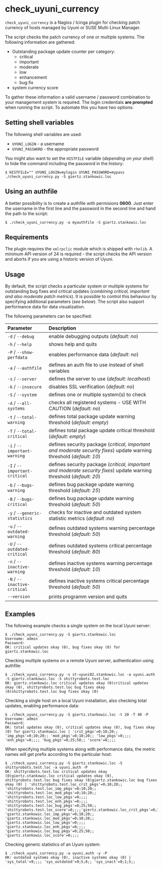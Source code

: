 # check_uyuni_currency

`check_uyuni_currency` is a Nagios / Icinga plugin for checking patch currency of hosts managed by Uyuni or SUSE Multi-Linux Manager.

The script checks the patch currency of one or multiple systems. The following information are gathered:

- Outstanding package update counter per category:
  - critical
  - important
  - moderate
  - low
  - enhancement
  - bug fix
- system currency score

To gather these information a valid username / password combination to your management system is required. The login credentials **are prompted** when running the script. To automate this you have two options:

## Setting shell variables

The following shell variables are used:

- `UYUNI_LOGIN` - a username
- `UYUNI_PASSWORD` - the appropriate password

You might also want to set the `HISTFILE` variable (*depending on your shell*) to hide the command including the password in the history:

```command
$ HISTFILE="" UYUNI_LOGIN=mylogin UYUNI_PASSWORD=mypass ./check_uyuni_currency.py -S giertz.stankowic.loc
```

## Using an authfile

A better possibility is to create a authfile with permisions **0600**. Just enter the username in the first line and the password in the second line and hand the path to the script:

```command
$ ./check_uyuni_currency.py -a myauthfile -S giertz.stankowic.loc
```

## Requirements

The plugin requires the `xmlrpclic` module which is shipped with `rhnlib`.
A minimum API version of 24 is required - the script checks the API version and aborts if you are using a historic version of Uyuni.

## Usage

By default, the script checks a particular system or multiple systems for outstanding bug fixes and critical updates (*combining critical, important and also moderate patch metrics*). It is possible to control this behaviour by specifying additional parameters (*see below*).
The script also support performance data for data visualization.

The following parameters can be specified:

| Parameter | Description |
|:----------|:------------|
| `-d` / `--debug` | enable debugging outputs (*default: no*) |
| `-h` / `--help` | shows help and quits |
| `-P` / `--show-perfdata` | enables performance data (*default: no*) |
| `-a` / `--authfile` | defines an auth file to use instead of shell variables |
| `-s` / `--server` | defines the server to use (*default: localhost*) |
| `-k` / `--insecure` | disables SSL verification (*default: no*) |
| `-S` / `--system` | defines one or multiple system(s) to check |
| `-A` / `--all-systems` | checks all registered systems - USE WITH CAUTION (*default: no*) |
| `-t` / `--total-warning` | defines total package update warning threshold (*default: empty*) |
| `-T` / `--total-critical` | defines total package update critical threshold (*default: empty*) |
| `-i` / `--important-warning` | defines security package (*critical, important and moderate security fixes*) update warning threshold (*default: 10*) |
| `-I` / `--important-critical` | defines security package (*critical, important and moderate security fixes*) update warning threshold (*default: 20*) |
| `-b` / `--bugs-warning` | defines bug package update warning threshold (*default: 25*) |
| `-B` / `--bugs-critical` | defines bug package update warning threshold (*default: 50*) |
| `-y` / `--generic-statistics` | checks for inactive and outdated system statistic metrics (*default :no*) |
| `-u` / `--outdated-warning` | defines outdated systems warning percentage threshold (*default: 50*) |
| `-U` / `--outdated-critical` | defines outdated systems critical percentage threshold (*default: 80*) |
| `-n` / `--inactive-warning` | defines inactive systems warning percentage threshold (*default: 10*) |
| `-N` / `--inactive-critical` | defines inactive systems critical percentage threshold (*default: 50*) |
| `--version` | prints programm version and quits |

## Examples

The following example checks a single system on the local Uyuni server:

```command
$ ./check_uyuni_currency.py -S giertz.stankowic.loc
Username: admin
Password:
OK: critical updates okay (0), bug fixes okay (0) for giertz.stankowic.loc
```

Checking multiple systems on a remote Uyuni server, authentication using authfile:

```command
$ ./check_uyuni_currency.py -s st-uyuni02.stankowic.loc -a uyuni.auth -S giertz.stankowic.loc -S shittyrobots.test.loc
OK: giertz.stankowic.loc critical updates okay (0)critical updates okay (0), shittyrobots.test.loc bug fixes okay (0)shittyrobots.test.loc bug fixes okay (0)
```

Checking a single host on a local Uyuni installation, also checking total updates, enabling performance data:

```command
$ ./check_uyuni_currency.py -S giertz.stankowic.loc -t 20 -T 40 -P
Username: admin
Password:
OK: total updates okay (0), critical updates okay (0), bug fixes okay (0) for giertz.stankowic.loc | 'crit_pkgs'=0;10;20;; 'imp_pkgs'=0;10;20;; 'mod_pkgs'=0;10;20;; 'low_pkgs'=0;;;; 'enh_pkgs'=0;;;; 'bug_pkgs'=0;25;50;; 'score'=0;;;;
```

When specifying multiple systems along with performance data, the metric names will get prefix according to the particular host:

```command
$ ./check_uyuni_currency.py -S giertz.stankowic.loc -S shittyrobots.test.loc -a uyuni.auth -P
OK: shittyrobots.test.loc critical updates okay (0)giertz.stankowic.loc critical updates okay (0), shittyrobots.test.loc bug fixes okay (0)giertz.stankowic.loc bug fixes okay (0) | 'shittyrobots.test.loc_crit_pkgs'=0;10;20;; 'shittyrobots.test.loc_imp_pkgs'=0;10;20;; 'shittyrobots.test.loc_mod_pkgs'=0;10;20;; 'shittyrobots.test.loc_low_pkgs'=0;;;; 'shittyrobots.test.loc_enh_pkgs'=0;;;; 'shittyrobots.test.loc_bug_pkgs'=0;25;50;; 'shittyrobots.test.loc_score'=0;;;;'giertz.stankowic.loc_crit_pkgs'=0;10;20;; 'giertz.stankowic.loc_imp_pkgs'=0;10;20;; 'giertz.stankowic.loc_mod_pkgs'=0;10;20;; 'giertz.stankowic.loc_low_pkgs'=0;;;; 'giertz.stankowic.loc_enh_pkgs'=0;;;; 'giertz.stankowic.loc_bug_pkgs'=0;25;50;; 'giertz.stankowic.loc_score'=0;;;;
```

Checking generic statistics of an Uyuni system:

```command
$ ./check_uyuni_currency.py -a uyuni.auth -y -P
OK: outdated systems okay (0), inactive systems okay (0) | 'sys_total'=9;;;; 'sys_outdated'=9;5;8;; 'sys_inact'=0;1;5;;
```
